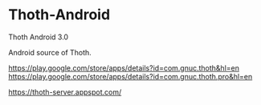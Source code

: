 Thoth-Android
=============

Thoth Android 3.0

Android source of Thoth.

https://play.google.com/store/apps/details?id=com.gnuc.thoth&hl=en
https://play.google.com/store/apps/details?id=com.gnuc.thoth.pro&hl=en

https://thoth-server.appspot.com/